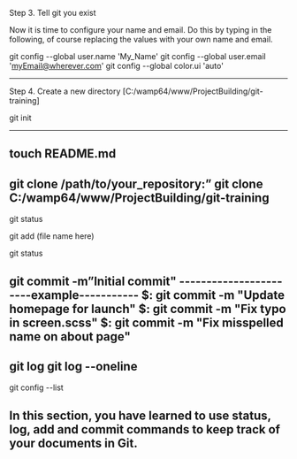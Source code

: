 Step 3. Tell git you exist

Now it is time to configure your name and email. Do this by typing in the following, of course replacing the values with your own name and email.

git config --global user.name 'My_Name'
git config --global user.email 'myEmail@wherever.com'
git config --global color.ui 'auto'

-----------------------------

Step 4. Create a new directory [C:/wamp64/www/ProjectBuilding/git-training]

git init

----------------------------------
touch README.md
---------------------------

git clone /path/to/your_repository:”
git clone C:/wamp64/www/ProjectBuilding/git-training
----------------------------
git status

git add (file name here)

git status

git commit -m”Initial commit"
-----------------------example-----------
$: git commit -m "Update homepage for launch"
$: git commit -m "Fix typo in screen.scss"
$: git commit -m "Fix misspelled name on about page"
---------------------------------------------
git log
git log --oneline
---------------------------------
git config --list

In this section, you have learned to use status, log, add and commit commands to keep track of your documents in Git.
-------------------------------------------------------------

